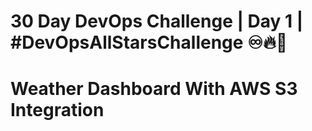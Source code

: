 # 30 Day DevOps Challenge | Day 1 | #DevOpsAllStarsChallenge ♾️🔥🏀
# Weather Dashboard With AWS S3 Integration 
